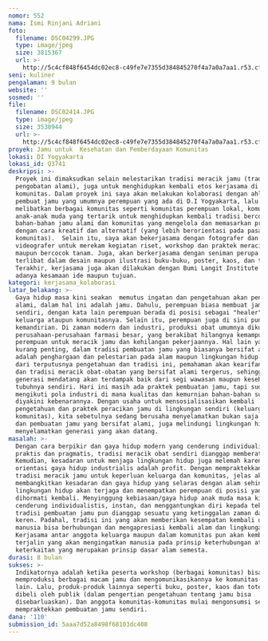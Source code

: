 ```yaml
---
nomor: 552
nama: Ismi Rinjani Adriani
foto:
  filename: DSC04299.JPG
  type: image/jpeg
  size: 3815367
  url: >-
    http://5c4cf848f6454dc02ec8-c49fe7e7355d384845270f4a7a0a7aa1.r53.cf2.rackcdn.com/93b1ab8b-6073-4312-b755-6aab6d493db5/DSC04299.JPG
seni: kuliner
pengalaman: 9 bulan
website: ''
sosmed: ''
file:
  filename: DSC02414.JPG
  type: image/jpeg
  size: 3538944
  url: >-
    http://5c4cf848f6454dc02ec8-c49fe7e7355d384845270f4a7a0a7aa1.r53.cf2.rackcdn.com/9e7fb63e-5f77-4417-9d26-7c5568982814/DSC02414.JPG
proyek: Jamu untuk  Kesehatan dan Pemberdayaan Komunitas
lokasi: DI Yogyakarta
lokasi_id: Q3741
deskripsi: >-
  Proyek ini dimaksudkan selain melestarikan tradisi meracik jamu (tradisi
  pengobatan alami), juga untuk menghidupkan kembali etos kerjasama di dalam
  komunitas. Dalam proyek ini saya akan melakukan kolaborasi dengan ahli-ahli
  pembuat jamu yang umumnya perempuan yang ada di D.I Yogyakarta, lalu
  melibatkan berbagai komunitas seperti komunitas perempuan lokal, komunitas
  anak-anak muda yang tertarik untuk menghidupkan kembali tradisi bercocok tanam
  bahan-bahan jamu alami dan komunitas yang mengelola dan memasarkan produk ini
  dengan cara kreatif dan alternatif (yang lebih berorientasi pada pasar
  komunitas).  Selain itu, saya akan bekerjasama dengan fotografer dan
  videografer untuk merekam kegiatan riset, workshop dan praktek meracik jamu
  maupun bercocok tanam. Juga, akan berkerjasama dengan seniman perupa yang akan
  terlibat dalam desain maupun ilustrasi buku-buku, poster, kaos, dan tote bag.
  Terakhir, kerjasama juga akan dilakukan dengan Bumi Langit Institute mengingat
  adanya kesamaan ide maupun tujuan.
kategori: kerjasama_kolaborasi
latar_belakang: >-
  Gaya hidup masa kini seakan  memutus ingatan dan pengetahuan akan pengobatan
  alami, dalam hal ini adalah jamu. Dahulu, perempuan biasa membuat jamu
  sendiri, dengan kata lain perempuan berada di posisi sebagai "healer" dalam
  keluarga ataupun komunitasnya. Selain itu, perempuan juga di sini punya ruang
  kemandirian. Di zaman modern dan industri, produksi obat umumnya dikuasai
  perusahaan-perusahaan farmasi besar, yang berakibat hilangnya kemampuan
  perempuan untuk meracik jamu dan kehilangan pekerjaannya. Hal lain yang tidak
  kurang penting, dalam tradisi pembuatan jamu yang biasanya bersifat alami
  adalah penghargaan dan pelestarian pada alam maupun lingkungan hidup. Akibat
  dari terputusnya pengetahuan dan tradisi ini, pemahaman akan kearifan lokal
  dan tradisi meracik obat-obatan yang bersifat alami tergerus, sehingga
  generasi mendatang akan terdampak baik dari segi wawasan maupun kesehatan
  tubuhnya sendiri. Hari ini masih ada praktek pembuatan jamu, tapi sudah
  mengikuti pola industri di mana kualitas dan kemurnian bahan-bahan sulit untuk
  diyakini kebenarannya. Dengan usaha untuk mensosialisasikan kembali
  pengetahuan dan praktek peracikan jamu di lingkungan sendiri (keluarga &
  komunitas), kita sebetulnya sedang berusaha menyelamatkan bukan saja tradisi
  dan pembuatan jamu yang bersifat alami, juga melindungi lingkungan hidup dan
  menyelamatkan generasi yang akan datang. 
masalah: >-
  Dengan cara berpikir dan gaya hidup modern yang cenderung individualistis,
  praktis dan pragmatis, tradisi meracik obat sendiri dianggap memberatkan.
  Kemudian, kesadaran untuk menjaga lingkungan hidup juga melemah karena
  orientasi gaya hidup industrialis adalah profit. Dengan mempraktekkan kembali
  tradisi meracik jamu untuk keperluan keluarga dan komunitas, jelas akan
  membangkitkan kesadaran dan gaya hidup yang selaras dengan alam sehingga
  lingkungan hidup akan terjaga dan menempatkan perempuan di posisi yang akan
  dihormati kembali. Menyinggung kebiasaan/gaya hidup anak muda masa kini yang
  cenderung individualistis, instan, dan menggantungkan diri kepada teknologi,
  tradisi pembuatan jamu pun dianggap sesuatu yang ketinggalan zaman dan nggak
  keren. Padahal, tradisi ini yang akan memberikan kesempatan kembali untuk
  manusia bisa berhubungan dan mengapresiasi kembali alam dan lingkungan hidup.
  Kerjasama antar anggota keluarga maupun dalam komunitas pun akan kembali
  terjalin yang akan mengingatkan manusia pada prinsip keterhubungan atau saling
  keterkaitan yang merupakan prinsip dasar alam semesta. 
durasi: 8 bulan
sukses: >-
  Indikatornya adalah ketika peserta workshop (berbagai komunitas) bisa
  memproduksi berbagai macam jamu dan mengomunikasikannya ke komunitas-komunitas
  lain. Lalu, produk-produk lainnya seperti buku, poster, kaos dan tote bag
  dibeli oleh publik (dalam pengertian pengetahuan tentang jamu bisa
  disebarluaskan). Dan anggota komunitas-komunitas mulai mengonsumsi selain
  mempraktekkan pembuatan jamu sendiri. 
dana: '110'
submission_id: 5aaa7d52a8498f68103dc408
---
```

